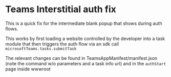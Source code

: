 ﻿# Teams Interstitial auth fix

This is a quick fix for the intermediate blank popup that shows during auth flows. 

This works by first loading a website controlled by the developer into a task module that then triggers the auth flow
via an sdk call `microsoftTeams.tasks.submitTask`

The relevant changes can be found in TeamsAppManifest/manifest.json (note the command w/o parameters and a task info url) and in the `authStart` page inside wwwroot